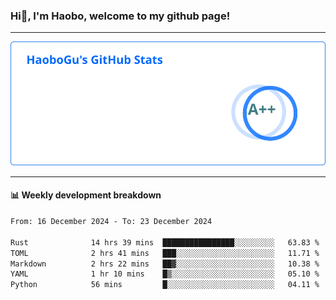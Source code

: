 <!--<h2 align="center"> Hi👋, I'm Haobo, welcome to my github page! </h2>-->
### Hi👋, I'm Haobo, welcome to my github page!
-------

<img href="https://github.com/HaoboGu" src="assets/stats.svg" alt="github stats" /> 

-------

#### 📊 **Weekly development breakdown**
<!--START_SECTION:waka-->

```txt
From: 16 December 2024 - To: 23 December 2024

Rust              14 hrs 39 mins  ████████████████░░░░░░░░░   63.83 %
TOML              2 hrs 41 mins   ███░░░░░░░░░░░░░░░░░░░░░░   11.71 %
Markdown          2 hrs 22 mins   ██▓░░░░░░░░░░░░░░░░░░░░░░   10.38 %
YAML              1 hr 10 mins    █▒░░░░░░░░░░░░░░░░░░░░░░░   05.10 %
Python            56 mins         █░░░░░░░░░░░░░░░░░░░░░░░░   04.11 %
```

<!--END_SECTION:waka-->
<!--
backup url: https://github-readme-status-dusky-ten.vercel.app/api?username=HaoboGu&count_private=true&show_icons=true&theme=transparent&border_color=2f80ed
-->
<!--
**HaoboGu/HaoboGu** is a ✨ _special_ ✨ repository because its `README.md` (this file) appears on your GitHub profile.

Here are some ideas to get you started:

- 🔭 I’m currently working on AI-assisted programming tools
- 🌱 I’m currently learning ...
- 👯 I’m looking to collaborate on ...
- 🤔 I’m looking for help with ...
- 💬 Ask me about ...
- 📫 How to reach me: ...
- 😄 Pronouns: ...
- ⚡ Fun fact: ...
-->
